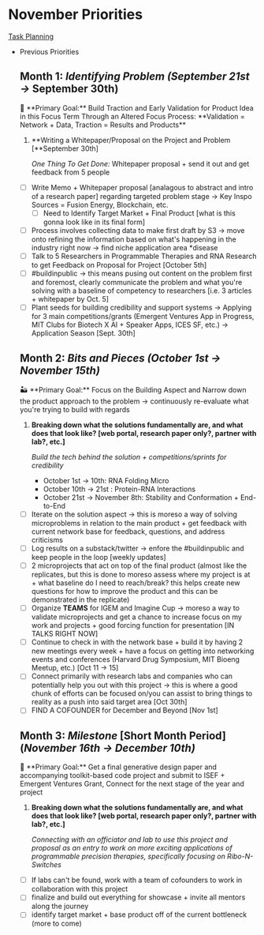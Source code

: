 # November Priorities

[Task Planning](November%20Priorities%20a225221c80394e52a275dc6335ea5b29/Task%20Planning%20bc6711eee0184617b27931751cc10407.csv)

- Previous Priorities
    
    ## **Month 1:** *Identifying Problem (September 21st →* September 30th)
    
    <aside>
    📆 **Primary Goal:** Build Traction and Early Validation for Product Idea in this Focus Term Through an Altered Focus Process: **Validation = Network + Data, Traction = Results and Products**
    
    </aside>
    
    1. **Writing a Whitepaper/Proposal on the Project and Problem [**September 30th]
        
        *One Thing To Get Done:* Whitepaper proposal + send it out and get feedback from 5 people 
        
    - [ ]  Write Memo + Whitepaper proposal [analagous to abstract and intro of a research paper] regarding targeted problem stage → Key Inspo Sources = Fusion Energy, Blockchain, etc.
        - [ ]  Need to Identify Target Market + Final Product [what is this gonna look like in its final form]
    - [ ]  Process involves collecting data to make first draft by S3 → move onto refining the information based on what's happening in the industry right now → find niche application area *disease
    - [ ]  Talk to 5 Researchers in Programmable Therapies and RNA Research to get Feedback on Proposal for Project [October 5th]
    - [ ]  #buildinpublic → this means pusing out content on the problem first and foremost, clearly communicate the problem and what you're solving with a baseline of competency to researchers  [i.e. 3 articles + whitepaper by Oct. 5]
    - [ ]  Plant seeds for building credibility and support systems → Applying for 3 main competitions/grants (Emergent Ventures App in Progress, MIT Clubs for Biotech X AI + Speaker Apps, ICES SF, etc.) → Application Season [Sept. 30th]
    
    ## **Month 2: *Bits and Pieces (October 1st → November 15th)***
    
    <aside>
    🏜️ **Primary Goal:** Focus on the Building Aspect and Narrow down the product approach to the problem → continuously re-evaluate what you're trying to build with regards
    
    </aside>
    
    1. **Breaking down what the solutions fundamentally are, and what does that look like? [web portal, research paper only?, partner with lab?, etc.]**
        
        *Build the tech behind the solution + competitions/sprints for credibility* 
        
        - October 1st → 10th: RNA Folding Micro
        - October 10th → 21st : Protein-RNA Interactions
        - October 21st → November 8th: Stability and Conformation + End-to-End
    - [ ]  Iterate on the solution aspect → this is moreso a way of solving microproblems in relation to the main product + get feedback with current network base for feedback, questions, and address criticisms
    - [ ]  Log results on a substack/twitter → enfore the #buildinpublic and keep people in the loop [weekly updates]
    - [ ]  2 microprojects that act on top of the final product (almost like the replicates, but this is done to moreso assess where my project is at + what baseline do I need to reach/break? this helps create new questions for how to improve the product and this can be demonstrated in the replicate)
    - [ ]  Organize **TEAMS** for IGEM and Imagine Cup → moreso a way to validate microprojects and get a chance to increase focus on my work and projects + good forcing function for presentation [IN TALKS RIGHT NOW]
    - [ ]  Continue to check in with the network base + build it by having 2 new meetings every week + have a focus on getting into networking events and conferences (Harvard Drug Symposium, MIT Bioeng Meetup, etc.) [Oct 11 → 15]
    - [ ]  Connect primarily with research labs and companies who can potentially help you out with this project → this is where a good chunk of efforts can be focused on/you can assist to bring things to reality as a push into said target area [Oct 30th]
    - [ ]  FIND A COFOUNDER for December and Beyond [Nov 1st]
    
    ## **Month 3: *Milestone*** [Short Month Period] (*November 16th → December 10th)*
    
    <aside>
    🗽 **Primary Goal:** Get a final generative design paper and accompanying toolkit-based code project and submit to ISEF + Emergent Ventures Grant, Connect for the next stage of the year and project
    
    </aside>
    
    1. **Breaking down what the solutions fundamentally are, and what does that look like? [web portal, research paper only?, partner with lab?, etc.]**
        
        *Connecting with an officiator and lab to use this project and proposal as an entry to work on more exciting applications of programmable precision therapies, specifically focusing on Ribo-N-Switches*
        
    - [ ]  If labs can't be found, work with a team of cofounders to work in collaboration with this project
    - [ ]  finalize and build out everything for showcase + invite all mentors along the journey
    - [ ]  identify target market + base product off of the current bottleneck (more to come)